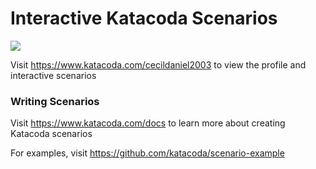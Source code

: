 # Interactive Katacoda Scenarios

[![](http://shields.katacoda.com/katacoda/cecildaniel2003/count.svg)](https://www.katacoda.com/cecildaniel2003 "Get your profile on Katacoda.com")

Visit https://www.katacoda.com/cecildaniel2003 to view the profile and interactive scenarios

### Writing Scenarios
Visit https://www.katacoda.com/docs to learn more about creating Katacoda scenarios

For examples, visit https://github.com/katacoda/scenario-example
